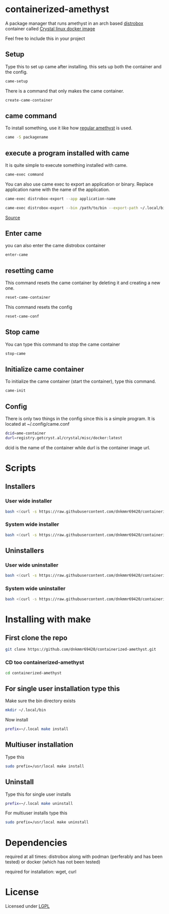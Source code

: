 # containerized-amethyst
A package manager that runs amethyst in an arch based [distrobox](https://github.com/89luca89/distrobox) container called [Crystal linux docker image](https://git.getcryst.al/crystal/misc/docker)

Feel free to include this in your project

## Setup

Type this to set up came after installing. this sets up both the container and the config.

```bash
came-setup
```

There is a command that only makes the came container.

```bash
create-came-container
```

## came command

To install something, use it like how [regular amethyst](https://getcryst.al/site/docs/amethyst/getting-started) is used.

```bash
came -S packagename
```

## execute a program installed with came

It is quite simple to execute something installed with came.

```bash
came-exec command
```

You can also use came exec to export an application or binary. Replace application name with the name of the application.

```bash
came-exec distrobox-export --app application-name
```

```bash
came-exec distrobox-export --bin /path/to/bin --export-path ~/.local/bin
```
[Source](https://github.com/89luca89/distrobox/blob/main/docs/usage/distrobox-export.md)

## Enter came

you can also enter the came distrobox container

```bash
enter-came
```

## resetting came

This command resets the came container by deleting it and creating a new one.

```bash
reset-came-container
```

This command resets the config

```bash
reset-came-conf
```

## Stop came

You can type this command to stop the came container

```bash
stop-came
```

## Initialize came container

To initialize the came container (start the container), type this command.

```bash
came-init
```

## Config

There is only two things in the config since this is a simple program. It is located at ~/.config/came.conf

```bash
dcid=ame-container
durl=registry.getcryst.al/crystal/misc/docker:latest
```
dcid is the name of the container while durl is the container image url.

# Scripts

## Installers

### User wide installer

```bash
bash <(curl -s https://raw.githubusercontent.com/dnkmmr69420/containerized-amethyst/main/user-wide-install.sh)
```
### System wide installer

```bash
bash <(curl -s https://raw.githubusercontent.com/dnkmmr69420/containerized-amethyst/main/system-wide-install.sh)
```

## Uninstallers

### User wide uninstaller

```bash
bash <(curl -s https://raw.githubusercontent.com/dnkmmr69420/containerized-amethyst/main/user-wide-uninstall.sh)
```

### System wide uninstaller

```bash
bash <(curl -s https://raw.githubusercontent.com/dnkmmr69420/containerized-amethyst/main/system-wide-uninstall.sh)
```

# Installing with make

## First clone the repo

```bash
git clone https://github.com/dnkmmr69420/containerized-amethyst.git
```

### CD too containerized-amethyst

```bash
cd containerized-amethyst
```

## For single user installation type this

Make sure the bin directory exists

```bash
mkdir ~/.local/bin
```
Now install

```bash
prefix=~/.local make install
```

## Multiuser installation

Type this

```bash
sudo prefix=/usr/local make install
```


## Uninstall

Type this for single user installs

```bash
prefix=~/.local make uninstall
```

For multiuser installs type this

```bash
sudo prefix=/usr/local make uninstall
```


# Dependencies

required at all times: distrobox along with podman (perferably and has been tested) or docker (which has not been tested)

required for installation: wget, curl

# License

Licensed under [LGPL](https://www.gnu.org/licenses/lgpl-3.0.en.html)
